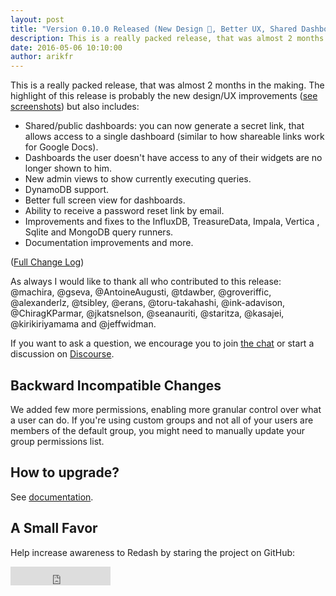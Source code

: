 ```yaml
---
layout: post
title: "Version 0.10.0 Released (New Design 🎉, Better UX, Shared Dashboards)"
description: This is a really packed release, that was almost 2 months in the making. The highlight of this release is the new design/UX improvements.
date: 2016-05-06 10:10:00
author: arikfr
---
```


This is a really packed release, that was almost 2 months in the making. The highlight of this release is probably the new design/UX improvements ([see screenshots](https://github.com/getredash/redash/pull/984)) but also includes:

* Shared/public dashboards: you can now generate a secret link, that allows access to a single dashboard (similar to how shareable links work for Google Docs).
* Dashboards the user doesn't have access to any of their widgets are no longer shown to him.
* New admin views to show currently executing queries.
* DynamoDB support.
* Better full screen view for dashboards.
* Ability to receive a password reset link by email.
* Improvements and fixes to the InfluxDB, TreasureData, Impala, Vertica , Sqlite and MongoDB query runners.
* Documentation improvements and more.

([Full Change Log](https://github.com/getredash/redash/releases/tag/v0.10.0.b1774))

As always I would like to thank all who contributed to this release: @machira, @gseva, @AntoineAugusti, @tdawber, @groveriffic, @alexanderlz, @tsibley, @erans, @toru-takahashi, @ink-adavison, @ChiragKParmar, @jkatsnelson, @seanauriti, @staritza, @kasajei, @kirikiriyamama and @jeffwidman.

If you want to ask a question, we encourage you to join [the chat](https://gitter.im/getredash/redash) or start a discussion on [Discourse](http://discuss.redash.io).

## Backward Incompatible Changes

We added few more permissions, enabling more granular control over what a user can do. If you're using custom groups and not all of your users are members of the default group, you might need to manually update your group permissions list.

## How to upgrade?

See [documentation](http://docs.redash.io/en/latest/upgrade.html).

## A Small Favor

Help increase awareness to Redash by staring the project on GitHub:

<iframe src="https://ghbtns.com/github-btn.html?user=getredash&amp;repo=redash&amp;type=star&amp;count=true&amp;size=large" frameborder="0" scrolling="0" width="160px" height="30px"></iframe>
